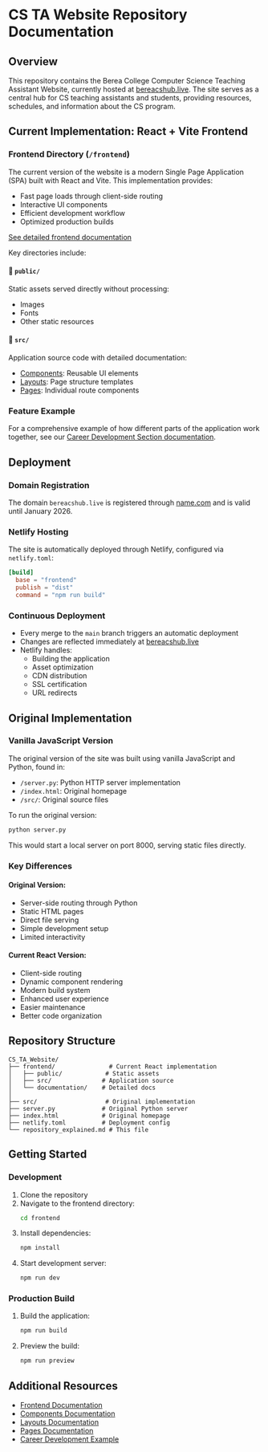# CS TA Website Repository Documentation

## Overview
This repository contains the Berea College Computer Science Teaching Assistant Website, currently hosted at [bereacshub.live](https://bereacshub.live). The site serves as a central hub for CS teaching assistants and students, providing resources, schedules, and information about the CS program.

## Current Implementation: React + Vite Frontend

### Frontend Directory (`/frontend`)
The current version of the website is a modern Single Page Application (SPA) built with React and Vite. This implementation provides:
- Fast page loads through client-side routing
- Interactive UI components
- Efficient development workflow
- Optimized production builds

[See detailed frontend documentation](./frontend/frontend_directory_explained.md)

Key directories include:

#### 📁 `public/`
Static assets served directly without processing:
- Images
- Fonts
- Other static resources

#### 📁 `src/`
Application source code with detailed documentation:
- [Components](./frontend/src/components/components_directory_explained.md): Reusable UI elements
- [Layouts](./frontend/src/layouts/layout_directory_explained.md): Page structure templates
- [Pages](./frontend/src/pages/directory_explained.md): Individual route components

### Feature Example
For a comprehensive example of how different parts of the application work together, see our [Career Development Section documentation](./frontend/documentation/career_development_explained.md).

## Deployment

### Domain Registration
The domain `bereacshub.live` is registered through [name.com](https://name.com) and is valid until January 2026.

### Netlify Hosting
The site is automatically deployed through Netlify, configured via `netlify.toml`:
```toml
[build]
  base = "frontend"
  publish = "dist"
  command = "npm run build"
```

### Continuous Deployment
- Every merge to the `main` branch triggers an automatic deployment
- Changes are reflected immediately at [bereacshub.live](https://bereacshub.live)
- Netlify handles:
  - Building the application
  - Asset optimization
  - CDN distribution
  - SSL certification
  - URL redirects

## Original Implementation

### Vanilla JavaScript Version
The original version of the site was built using vanilla JavaScript and Python, found in:
- `/server.py`: Python HTTP server implementation
- `/index.html`: Original homepage
- `/src/`: Original source files

To run the original version:
```bash
python server.py
```
This would start a local server on port 8000, serving static files directly.

### Key Differences
#### Original Version:
- Server-side routing through Python
- Static HTML pages
- Direct file serving
- Simple development setup
- Limited interactivity

#### Current React Version:
- Client-side routing
- Dynamic component rendering
- Modern build system
- Enhanced user experience
- Easier maintenance
- Better code organization

## Repository Structure
```
CS_TA_Website/
├── frontend/               # Current React implementation
│   ├── public/            # Static assets
│   ├── src/              # Application source
│   └── documentation/    # Detailed docs
│
├── src/                   # Original implementation
├── server.py             # Original Python server
├── index.html            # Original homepage
├── netlify.toml          # Deployment config
└── repository_explained.md # This file
```

## Getting Started

### Development
1. Clone the repository
2. Navigate to the frontend directory:
   ```bash
   cd frontend
   ```
3. Install dependencies:
   ```bash
   npm install
   ```
4. Start development server:
   ```bash
   npm run dev
   ```

### Production Build
1. Build the application:
   ```bash
   npm run build
   ```
2. Preview the build:
   ```bash
   npm run preview
   ```

## Additional Resources
- [Frontend Documentation](./frontend/frontend_directory_explained.md)
- [Components Documentation](./frontend/src/components/components_directory_explained.md)
- [Layouts Documentation](./frontend/src/layouts/layout_directory_explained.md)
- [Pages Documentation](./frontend/src/pages/directory_explained.md)
- [Career Development Example](./frontend/documentation/career_development_explained.md)
